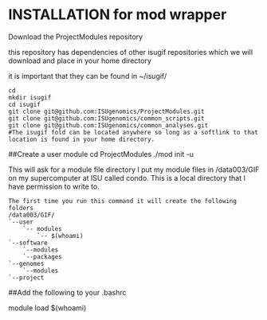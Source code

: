 # INSTALLATION for mod wrapper

Download the ProjectModules repository

this repository has dependencies of other isugif repositories which we will download and place in your home directory

it is important that they can be found in ~/isugif/

```
cd
mkdir isugif
cd isugif
git clone git@github.com:ISUgenomics/ProjectModules.git 
git clone git@github.com:ISUgenomics/common_scripts.git
git clone git@github.com:ISUgenomics/common_analyses.git
#The isugif fold can be located anywhere so long as a softlink to that location is found in your home directory.
```

##Create a user module
cd ProjectModules
./mod init -u

This will ask for a module file directory
I put my module files in /data003/GIF on my supercomputer at ISU called condo.
This is a local directory that I have permission to write to.
```
The first time you run this command it will create the following folders
/data003/GIF/
`--user
    `-- modules
        `-- $(whoami)
`--software
    `--modules
    `--packages
`--genomes
    `--modules
`--project
```
##Add the following to your .bashrc

module load $(whoami)


